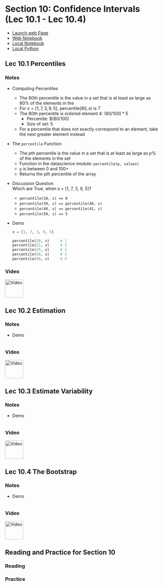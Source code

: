 # Section 10: Confidence Intervals (Lec 10.1 - Lec 10.4)

+ [Launch web Page](https://courses.edx.org/courses/course-v1:BerkeleyX+Data8.2x+1T2018/courseware/95ee24be1f714d51bb48d73712c71aba/854e86e246e04033a9768ce36ff03ace/1?activate_block_id=block-v1%3ABerkeleyX%2BData8.2x%2B1T2018%2Btype%40vertical%2Bblock%40e913cc86f3ee4781899e9baaef83f8f7)
+ [Web Notebook](https://hub.data8x.berkeley.edu/user/59d217c894d11dbd21d2d37ef6ae9675/notebooks/materials-x18/lec/x18/2/lec10.ipynb#)
+ [Local Notebook](./notebooks/lec110.ipynb)
+ [Local Python](./notebooks/lec10.py)

## Lec 10.1 Percentiles

### Notes

+ Computing Percentiles
    + The 80th percentile is the value in a set that is at least as large as $80\%$ of the elements in the  <br/>
    + For $s = [1, 7, 3, 9, 5]$, $\text{percentile}(80, s)$ is 7
    + The 80th percentile is ordered element 4: $(80/100) * 5$
        + Percentile: $(80/100)
        + Size of set: $5$
    + For a percentile that does not exactly correspond to an element, take the next greater element instead

+ The `percentile` Function
    + The $pth$ percentile is the value in a set that is at least as large as $p\%$ of the elements in the set
    + Function in the datascience module: `percentile(p, values)`
    + `p` is between 0 and 100+ 
    + Returns the pth percentile of the array

+ Discussion Question <br/>
    Which are True, when s = [1, 7, 3, 9, 5]?
    + `percentile(10, s) == 0`
    + `percentile(39, s) == percentile(40, s)`
    + `percentile(40, s) == percentile(41, s)`
    + `percentile(50, s) == 5`

+ Demo
    ```python
    v = [1, 7, 3, 9, 5]

    percentile(20, v)     # 1
    percentile(21, v)     # 3
    percentile(25, v)     # 3
    percentile(50, v)     # 5
    percentile(99, v)     # 9
    ```

### Video

<a href="https://edx-video.net/BERD82FD2018-V003500_DTH.mp4" alt="Lec 10.1 Percentiles" target="_blank">
  <img src="http://files.softicons.com/download/system-icons/windows-8-metro-invert-icons-by-dakirby309/png/64x64/Folders%20&%20OS/My%20Videos.png" alt="Video" width="60px"> 
</a>


## Lec 10.2 Estimation

### Notes


+ Demo
    ```python

    ```

### Video

<a href="https://edx-video.net/BERD82FD2018-V003600_DTH.mp4" alt="Lec 10.2 Estimation" target="_blank">
  <img src="http://files.softicons.com/download/system-icons/windows-8-metro-invert-icons-by-dakirby309/png/64x64/Folders%20&%20OS/My%20Videos.png" alt="Video" width="60px"> 
</a>


## Lec 10.3 Estimate Variability

### Notes


+ Demo
    ```python

    ```

### Video

<a href="https://edx-video.net/BERD82FD2018-V003400_DTH.mp4" alt="Lec 10.3 Estimate Variability" target="_blank">
  <img src="http://files.softicons.com/download/system-icons/windows-8-metro-invert-icons-by-dakirby309/png/64x64/Folders%20&%20OS/My%20Videos.png" alt="Video" width="60px"> 
</a>


## Lec 10.4 The Bootstrap

### Notes


+ Demo
    ```python

    ```

### Video

<a href="https://edx-video.net/BERD82FD2018-V003900_DTH.mp4" alt="Lec 10.4 The Bootstrap" target="_blank">
  <img src="http://files.softicons.com/download/system-icons/windows-8-metro-invert-icons-by-dakirby309/png/64x64/Folders%20&%20OS/My%20Videos.png" alt="Video" width="60px"> 
</a>


## Reading and Practice for Section 10

### Reading


### Practice
